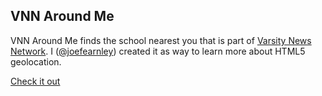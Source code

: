 ## VNN Around Me

VNN Around Me finds the school nearest you that is part of 
[Varsity News Network](http://varsitynewsnetwork.com/). I 
([@joefearnley](http://twitter.com/joefearnley))
created it as way to learn more about HTML5 geolocation.

[Check it out](http://joefearnley.com/vnn-around-me)
